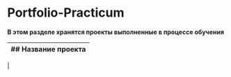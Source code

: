 # Portfolio-Practicum

**В этом разделе хранятся проекты выполненные в процессе обучения**

| ## Название проекта
|:----------------:
|
